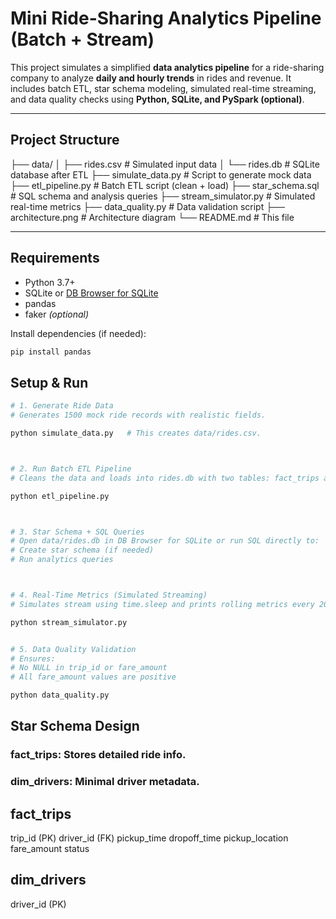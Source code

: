 # Mini Ride-Sharing Analytics Pipeline (Batch + Stream)

This project simulates a simplified **data analytics pipeline** for a ride-sharing company to analyze **daily and hourly trends** in rides and revenue. It includes batch ETL, star schema modeling, simulated real-time streaming, and data quality checks using **Python, SQLite, and PySpark (optional)**.

---

## Project Structure
├── data/
│ ├── rides.csv # Simulated input data
│ └── rides.db # SQLite database after ETL
├── simulate_data.py # Script to generate mock data
├── etl_pipeline.py # Batch ETL script (clean + load)
├── star_schema.sql # SQL schema and analysis queries
├── stream_simulator.py # Simulated real-time metrics
├── data_quality.py # Data validation script
├── architecture.png # Architecture diagram
└── README.md # This file

---

## Requirements

- Python 3.7+
- SQLite or [DB Browser for SQLite](https://sqlitebrowser.org/)
- pandas
- faker *(optional)*

Install dependencies (if needed):

```bash 
pip install pandas

```

## Setup & Run

```bash
# 1. Generate Ride Data
# Generates 1500 mock ride records with realistic fields.

python simulate_data.py   # This creates data/rides.csv.



# 2. Run Batch ETL Pipeline
# Cleans the data and loads into rides.db with two tables: fact_trips and dim_drivers.

python etl_pipeline.py



# 3. Star Schema + SQL Queries
# Open data/rides.db in DB Browser for SQLite or run SQL directly to:
# Create star schema (if needed)
# Run analytics queries



# 4. Real-Time Metrics (Simulated Streaming)
# Simulates stream using time.sleep and prints rolling metrics every 20 records.

python stream_simulator.py


# 5. Data Quality Validation
# Ensures:
# No NULL in trip_id or fare_amount
# All fare_amount values are positive

python data_quality.py


```

## Star Schema Design
### fact_trips: Stores detailed ride info.
### dim_drivers: Minimal driver metadata.
fact_trips
-----------
trip_id (PK)
driver_id (FK)
pickup_time
dropoff_time
pickup_location
fare_amount
status

dim_drivers
------------
driver_id (PK)

